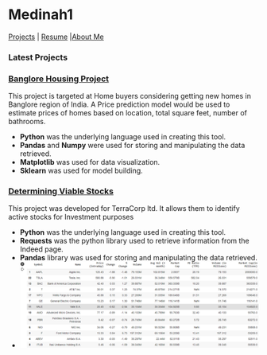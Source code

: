 # Medinah1

[Projects](README.md) | [Resume](resume.md) |[About Me](About.md)

### Latest Projects

### [Banglore Housing Project](https://colab.research.google.com/gist/Gongola/5d02997d95c0d3edfea5ff8567ade2f8/banglore-housing.ipynb)
This project is targeted at Home buyers considering getting new homes in Banglore region of India. A Price prediction model would be used to estimate prices of homes based on location, total square feet, number of bathrooms.
- **Python** was the underlying language used in creating this tool.
- **Pandas** and **Numpy** were used for storing and manipulating the data retrieved.
- **Matplotlib** was used for data visualization.
- **Sklearn** was used for model building.


### [Determining Viable Stocks](https://colab.research.google.com/drive/1qyWQ6ok4GtmuuEdAr1L0NY9Gmn2AwOyl#scrollTo=Yc0s9snYJsir)
This project was developed for TerraCorp ltd. It allows them to identify active stocks for Investment purposes
- **Python** was the underlying language used in creating this tool.
- **Requests** was the python library used to retrieve information from the Indeed page.
- **Pandas** library was used for storing and manipulating the data retrieved.
- ![Dataframe showing sort by volume](image.png)


